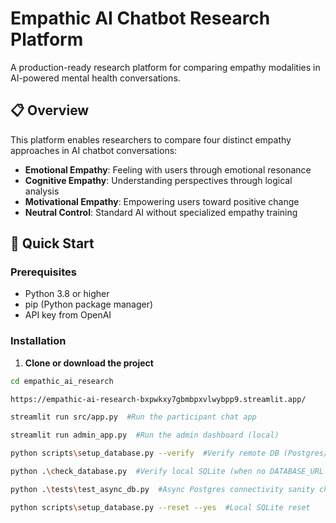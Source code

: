 # Empathic AI Chatbot Research Platform

A production-ready research platform for comparing empathy modalities in AI-powered mental health conversations.

## 📋 Overview

This platform enables researchers to compare four distinct empathy approaches in AI chatbot conversations:
- **Emotional Empathy**: Feeling with users through emotional resonance
- **Cognitive Empathy**: Understanding perspectives through logical analysis
- **Motivational Empathy**: Empowering users toward positive change
- **Neutral Control**: Standard AI without specialized empathy training

## 🚀 Quick Start

### Prerequisites
- Python 3.8 or higher
- pip (Python package manager)
- API key from OpenAI

### Installation

1. **Clone or download the project**
```bash
cd empathic_ai_research

https://empathic-ai-research-bxpwkxy7gbmbpxvlwybpp9.streamlit.app/

streamlit run src/app.py  #Run the participant chat app

streamlit run admin_app.py  #Run the admin dashboard (local)

python scripts\setup_database.py --verify  #Verify remote DB (Postgres/Neon)

python .\check_database.py  #Verify local SQLite (when no DATABASE_URL is set)

python .\tests\test_async_db.py  #Async Postgres connectivity sanity check (Neon)

python scripts\setup_database.py --reset --yes  #Local SQLite reset